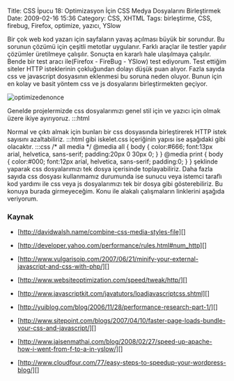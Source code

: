 Title: CSS İpucu 18: Optimizasyon İçin CSS Medya Dosyalarını Birleştirmek
Date: 2009-02-16 15:36
Category: CSS, XHTML
Tags: birleştirme, CSS, firebug, Firefox, optimize, yazıcı, YSlow

Bir çok web kod yazarı için sayfaların yavaş açılması büyük bir
sorundur. Bu sorunun çözümü için çeşitli metotlar uygulanır. Farklı
araçlar ile testler yapılır çözümler üretilmeye çalışılır. Sonuçta en
kararlı hale ulaşılmaya çalışılır. Bende bir test aracı ile(Firefox -
FireBug - YSlow) test ediyorum. Test ettiğim siteler HTTP isteklerinin
çokluğundan dolayı düşük puan alıyor. Fazla sayıda css ve javascript
dosyasının eklenmesi bu soruna neden oluyor. Bunun için en kolay ve
basit yöntem css ve js dosyalarını birleştirmekten geçiyor.

![optimizedenonce][]

Genelde projelermizde css dosyalarımızı genel stil için ve yazıcı için
olmak üzere ikiye ayırıyoruz. 	:::html
	
<link rel="stylesheet" href="/style/iskelet.css" type="text/css" media="screen"></link>
<link rel="stylesheet" href="/style/yazici.css" type="text/css" media="print"></link>
 Normal ve çıktı almak için bunları bir css dosyasında
birleştirerek HTTP istek sayısını azaltabiliriz. 	:::html
	
<link rel="stylesheet" href="/style/iskelet.css" type="text/css"></link>
 gibi iskelet.css içeriğinin yapısı ise aşağıdaki gibi
olacaktır. 	:::css
	 /* all media */ @media all {
body { color:#666; font:13px arial, helvetica, sans-serif; padding:20px
0 30px 0; } } @media print { body { color:#000; font:12px arial,
helvetica, sans-serif; padding:0; } }  şeklinde yaparak css
dosyalarımızı tek dosya içerisinde toplayabiliriz. Daha fazla sayıda css
dosyası kullanmamız durumunda ise sunucu veya istemci taraflı kod
yardımı ile css veya js dosyalarımızı tek bir dosya gibi gösterebiliriz.
Bu konuya burada girmeyeceğim. Konu ile alakalı çalışmaların linklerini
aşağıda veriyorum.

### Kaynak

-   [http://davidwalsh.name/combine-css-media-styles-file][]   
-   [http://developer.yahoo.com/performance/rules.html#num_http][]  
-   [http://www.vulgarisoip.com/2007/06/21/minify-your-external-javascript-and-css-with-php/][]  
-   [http://www.websiteoptimization.com/speed/tweak/http/][]  
-   [http://www.javascriptkit.com/javatutors/loadjavascriptcss.shtml][]  
-   [http://yuiblog.com/blog/2006/11/28/performance-research-part-1/][]
      
-   [http://www.sitepoint.com/blogs/2007/04/10/faster-page-loads-bundle-your-css-and-javascript/][]  
-   [http://www.jaisenmathai.com/blog/2008/02/27/speed-up-apache-how-i-went-from-f-to-a-in-yslow/][]  
-   [http://www.cloudfour.com/77/easy-steps-to-speedup-your-wordpress-blog/][]

</p>

  [optimizedenonce]: http://www.fatihhayrioglu.com/images/optimizedenonce-300x108.gif
    "optimizedenonce"
  [http://davidwalsh.name/combine-css-media-styles-file]: http://davidwalsh.name/combine-css-media-styles-file
    "http://davidwalsh.name/combine-css-media-styles-file"
  [http://developer.yahoo.com/performance/rules.html#num_http]: http://developer.yahoo.com/performance/rules.html#num_http
    "http://developer.yahoo.com/performance/rules.html#num_http"
  [http://www.vulgarisoip.com/2007/06/21/minify-your-external-javascript-and-css-with-php/]: http://www.vulgarisoip.com/2007/06/21/minify-your-external-javascript-and-css-with-php/
    "http://www.vulgarisoip.com/2007/06/21/minify-your-external-javascript-and-css-with-php/"
  [http://www.websiteoptimization.com/speed/tweak/http/]: http://www.websiteoptimization.com/speed/tweak/http/
    "http://www.websiteoptimization.com/speed/tweak/http/"
  [http://www.javascriptkit.com/javatutors/loadjavascriptcss.shtml]: http://www.javascriptkit.com/javatutors/loadjavascriptcss.shtml
    "http://www.javascriptkit.com/javatutors/loadjavascriptcss.shtml"
  [http://yuiblog.com/blog/2006/11/28/performance-research-part-1/]: http://yuiblog.com/blog/2006/11/28/performance-research-part-1/
    "http://yuiblog.com/blog/2006/11/28/performance-research-part-1/"
  [http://www.sitepoint.com/blogs/2007/04/10/faster-page-loads-bundle-your-css-and-javascript/]: http://www.sitepoint.com/blogs/2007/04/10/faster-page-loads-bundle-your-css-and-javascript/
    "http://www.sitepoint.com/blogs/2007/04/10/faster-page-loads-bundle-your-css-and-javascript/"
  [http://www.jaisenmathai.com/blog/2008/02/27/speed-up-apache-how-i-went-from-f-to-a-in-yslow/]: http://www.jaisenmathai.com/blog/2008/02/27/speed-up-apache-how-i-went-from-f-to-a-in-yslow/
    "http://www.jaisenmathai.com/blog/2008/02/27/speed-up-apache-how-i-went-from-f-to-a-in-yslow/"
  [http://www.cloudfour.com/77/easy-steps-to-speedup-your-wordpress-blog/]: http://www.cloudfour.com/77/easy-steps-to-speedup-your-wordpress-blog/
    "http://www.cloudfour.com/77/easy-steps-to-speedup-your-wordpress-blog/"
